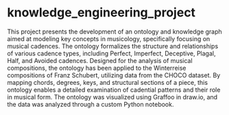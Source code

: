 # knowledge_engineering_project

This project presents the development of an ontology and knowledge graph aimed at modeling key concepts in musicology, specifically focusing on musical cadences. The ontology formalizes the structure and relationships of various cadence types, including Perfect, Imperfect, Deceptive, Plagal, Half, and Avoided cadences.
Designed for the analysis of musical compositions, the ontology has been applied to the Winterreise compositions of Franz Schubert, utilizing data from the CHOCO dataset. By mapping chords, degrees, keys, and structural sections of a piece, this ontology enables a detailed examination of cadential patterns and their role in musical form. The ontology was visualized using Graffoo in draw.io, and the data was analyzed through a custom Python notebook.
